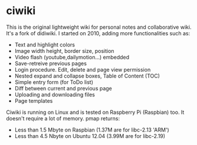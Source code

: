 # ciwiki
This is the original lightweight wiki for personal notes and collaborative wiki.
It's a fork of didiwiki. I started on 2010, adding more functionalities such as:

- Text and highlight colors
- Image width height, border size, position
- Video flash (youtube,dailymotion...) embedded
- Save-retreive previous pages
- Login procedure. Edit, delete and page view permission
- Nested expand and collapse boxes, Table of Content (TOC)
- Simple entry form (for ToDo list)
- Diff between current and previous page
- Uploading and downloading files
- Page templates
 
Ciwiki is running on Linux and is tested on Raspberry Pi (Raspbian) too.
It doesn't require a lot of memory. pmap returns:
- Less than 1.5 Mbyte on Raspbian (1.37M are for libc-2.13 'ARM')
- Less than 4.5 Nbyte on Ubuntu 12.04 (3.99M are for libc-2.19) 


